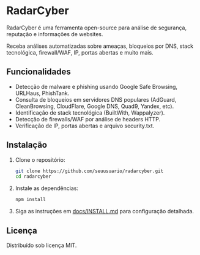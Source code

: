 # RadarCyber

RadarCyber é uma ferramenta open-source para análise de segurança, reputação e informações de websites.

Receba análises automatizadas sobre ameaças, bloqueios por DNS, stack tecnológica, firewall/WAF, IP, portas abertas e muito mais.

## Funcionalidades

- Detecção de malware e phishing usando Google Safe Browsing, URLHaus, PhishTank.
- Consulta de bloqueios em servidores DNS populares (AdGuard, CleanBrowsing, CloudFlare, Google DNS, Quad9, Yandex, etc).
- Identificação de stack tecnológica (BuiltWith, Wappalyzer).
- Detecção de firewalls/WAF por análise de headers HTTP.
- Verificação de IP, portas abertas e arquivo security.txt.

## Instalação

1. Clone o repositório:
   ```bash
   git clone https://github.com/seuusuario/radarcyber.git
   cd radarcyber
   ```

2. Instale as dependências:
   ```bash
   npm install
   ```

3. Siga as instruções em [docs/INSTALL.md](docs/INSTALL.md) para configuração detalhada.

## Licença

Distribuído sob licença MIT.